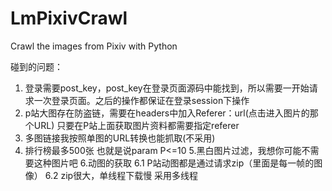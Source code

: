 # LmPixivCrawl
Crawl the images from Pixiv with Python

碰到的问题：
  1. 登录需要post_key，post_key在登录页面源码中能找到，所以需要一开始请求一次登录页面。之后的操作都保证在登录session下操作
  2. p站大图存在防盗链，需要在headers中加入Referer：url(点击进入图片的那个URL)  只要在P站上面获取图片资料都需要指定referer
  3. 多图链接我按照单图的URL转换也能抓取(不采用)
  4. 排行榜最多500张  也就是说param P<=10
        5.黑白图片过滤，我想你可能不需要这种图片吧
        6.动图的获取
         6.1  P站动图都是通过请求zip（里面是每一帧的图像）
         6.2  zip很大，单线程下载慢  采用多线程